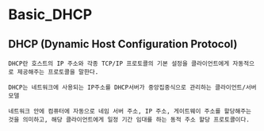 # Basic_DHCP

## DHCP (Dynamic Host Configuration Protocol)
```
DHCP란 호스트의 IP 주소와 각종 TCP/IP 프로토콜의 기본 설정을 클라이언트에게 자동적으로 제공해주는 프로토콜을 말한다.

DHCP는 네트워크에 사용되는 IP주소를 DHCP서버가 중앙집중식으로 관리하는 클라이언트/서버 모델

네트워크 안에 컴퓨터에 자동으로 네임 서버 주소, IP 주소, 게이트웨이 주소를 할당해주는 것을 의미하고, 해당 클라이언트에게 일정 기간 임대를 하는 동적 주소 할당 프로토콜이다.
```